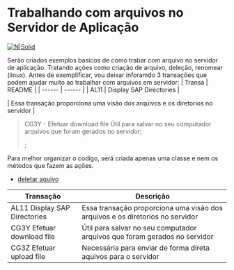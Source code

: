 # Trabalhando com arquivos no Servidor de Aplicação #

[![N|Solid](https://wiki.scn.sap.com/wiki/download/attachments/1710/ABAP%20Development.png?version=1&modificationDate=1446673897000&api=v2)](https://www.sap.com/brazil/developer.html)

Serão criados exemplos basicos de como trabar com arquivo no servidor de aplicação. Tratando ações como criação de arquivo, deleção, renomear (linux). Antes de exemplificar, vou deixar inforamdo 3 transações que podem ajudar muito ao trabalhar com arquivos em servidor: 
| Transa | README |
| ------ | ------ |
| AL11  | Display SAP Directories |

| Essa transação proporciona uma visão dos arquivos e os diretorios no servidor |
> CG3Y - Efetuar download file
> Útil para salvar no seu computador arquivos que foram gerados no servidor;
> 
> ;

Para melhor organizar o codigo, será criada apenas uma classe e nem os métodos que fazem as ações.
* [deletar aquivo](#)

| Transação | Descrição |
| ------ | ------ |
| AL11 Display SAP Directories| Essa transação proporciona uma visão dos arquivos e os diretorios no servidor |
| CG3Y Efetuar download file | Útil para salvar no seu computador arquivos que foram gerados no servidor |
| CG3Z Efetuar upload file | Necessária para enviar de forma direta aquivos para o servidor |
